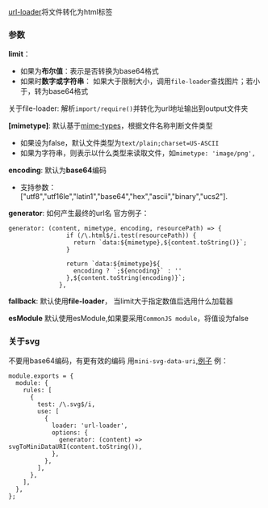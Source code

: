 [url-loader](https://www.npmjs.com/package/url-loader)将文件转化为html标签

### 参数

**limit**： 
-   如果为**布尔值**：表示是否转换为base64格式
-   如果时**数字或字符串**： 如果大于限制大小，调用`file-loader`查找图片；若小于，转为base64格式

关于file-loader: 解析```import/require()```并转化为url地址输出到output文件夹

**[mimetype]**:
默认基于[mime-types](https://github.com/jshttp/mime-types)，根据文件名称判断文件类型
-   如果设为false，默认文件类型为`text/plain;charset=US-ASCII`
-   如果为字符串，则表示以什么类型来读取文件，如`mimetype: 'image/png',`

**encoding**:
默认为**base64**编码
-    支持参数：["utf8","utf16le","latin1","base64","hex","ascii","binary","ucs2"].

**generator**:
如何产生最终的url名
官方例子：
```
generator: (content, mimetype, encoding, resourcePath) => {
                if (/\.html$/i.test(resourcePath)) {
                  return `data:${mimetype},${content.toString()}`;
                }
 
                return `data:${mimetype}${
                  encoding ? `;${encoding}` : ''
                },${content.toString(encoding)}`;
              },
```

**fallback**:
默认使用**file-loader**， 当limit大于指定数值后选用什么加载器

**esModule**
默认使用esModule,如果要采用`CommonJS module`，将值设为false

### 关于svg
不要用base64编码，有更有效的编码
用` mini-svg-data-uri `,[例子](https://css-tricks.com/probably-dont-base64-svg/)
例：
```
module.exports = {
  module: {
    rules: [
      {
        test: /\.svg$/i,
        use: [
          {
            loader: 'url-loader',
            options: {
              generator: (content) => svgToMiniDataURI(content.toString()),
            },
          },
        ],
      },
    ],
  },
};
```


